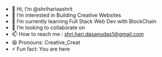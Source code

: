 - 👋 Hi, I’m @shrihariaashrit
- 👀 I’m interested in Building Creative Websites
- 🌱 I’m currently learning Full Stack Web Dev with BlockChain
- 💞️ I’m looking to collaborate on 
- 📫 How to reach me : shri.hari.dasanudas1@gmail.com
- 😄 Pronouns: Creative_Creat
- ⚡ Fun fact: You are here

<!---
shrihariaashrit/shrihariaashrit is a ✨ special ✨ repository because its `README.md` (this file) appears on your GitHub profile.
You can click the Preview link to take a look at your changes.
--->
